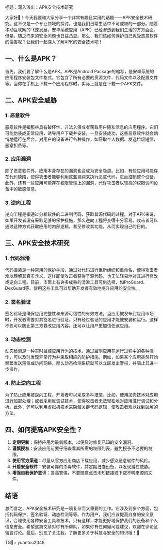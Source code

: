 标题：深入浅出：APK安全技术研究

大家好👋！今天我要和大家分享一个非常有趣且实用的话题——APK安全技术研究。这不仅是一个专业领域的探讨，也是我们日常生活中不可或缺的一部分。随着移动互联网的飞速发展，安卓系统应用（APK）已经渗透到我们生活的方方面面。但是，随之而来的安全问题也日益凸显。那么，我们该如何保护自己免受恶意软件的侵害呢？让我们一起深入了解APK的安全技术吧！

## 一、什么是APK？

首先，我们要了解什么是APK。APK是Android Package的缩写，是安卓系统的应用程序安装包文件格式。它包含了所有必要的资源文件、代码文件以及配置文件等。当你在手机上下载一个应用程序时，实际上就是在下载一个APK文件。

## 二、APK安全威胁

### 1. 恶意软件

恶意软件是指那些具有破坏性、非法入侵或者窃取用户隐私信息的应用程序。它们可能伪装成正常应用，诱导用户下载并安装。一旦安装成功，这些恶意软件就会悄悄地运行在后台，对用户的设备进行各种操作，如窃取个人数据、发送垃圾短信、恶意扣费等。

### 2. 应用漏洞

除了恶意软件外，应用本身存在的漏洞也会成为安全隐患。比如，有些应用可能存在代码缺陷，使得攻击者能够利用这些漏洞来执行恶意代码，进而控制整个设备。此外，还有一些应用可能存在权限管理上的漏洞，允许攻击者以较高的权限访问设备中的敏感信息。

### 3. 逆向工程

逆向工程是指通过分析软件的二进制代码，获取其源代码的过程。对于APK来说，如果开发者没有采取足够的保护措施，那么逆向工程将变得十分容易。攻击者可以通过这种方式获取应用的内部逻辑，甚至修改其功能，从而实现自己的目的。

## 三、APK安全技术研究

### 1. 代码混淆

代码混淆是一种常用的保护手段，通过对代码进行重新组织和重命名，使得攻击者难以理解其真实含义。这样即使攻击者获得了源代码，也无法轻易地对其进行修改或逆向工程。目前，市面上有许多成熟的混淆工具可供选择，如ProGuard、DexGuard等。使用这些工具可以帮助开发者有效地提升应用的安全性。

### 2. 签名验证

签名验证是确保应用完整性和来源可信性的有效方法。当应用被发布到应用市场时，开发者需要对其签名进行验证。只有经过验证的应用才能被安装和运行。这样不仅可以防止第三方篡改应用内容，还可以让用户更加信任该应用。

### 3. 动态检测

动态检测是一种实时监控应用行为的技术。通过监测应用在运行过程中的各种操作，可以及时发现异常行为并采取相应的防护措施。例如，如果某个应用突然开始频繁发送短信或访问网络，那么动态检测系统就可以立即发出警报，并阻止其进一步操作。

### 4. 防止逆向工程

为了防止应用被逆向工程，开发者可以采取多种措施。比如，使用加壳技术对应用进行加密处理；或者采用反调试技术，使得攻击者无法轻松地对应用进行调试和分析。此外，还可以利用虚拟机技术来隐藏关键代码逻辑，使攻击者难以找到破解的方法。

## 四、如何提高APK安全性？

1. **定期更新**：保持应用为最新版本，以便及时修复已知的安全漏洞。
2. **谨慎授权**：安装应用前要仔细查看其所需的权限列表，避免授予不必要的权限。
3. **使用官方渠道**：尽量从官方应用商店下载应用，减少感染恶意软件的风险。
4. **开启安全软件**：安装可靠的杀毒软件，并定期扫描设备，以发现潜在威胁。
5. **增强自我保护意识**：提高警惕，不要随意点击未知链接或下载不明来源的文件。

## 结语

总而言之，APK安全技术研究是一项复杂而又重要的工作。它涉及到多个方面，包括代码保护、签名验证、动态检测等等。作为用户，我们应该提高自身的安全意识，合理使用各种安全工具和技术。只有这样，才能更好地保护我们的设备和个人信息安全。希望这篇文章对你有所帮助，如果你有任何疑问或建议，欢迎在评论区留言讨论。最后，别忘了关注我，了解更多关于科技与安全的知识哦！💪

TG💪+ yuantou2048